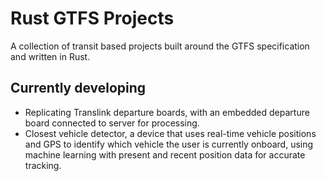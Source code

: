 # Rust GTFS Projects
A collection of transit based projects built around the GTFS specification and written in Rust.

## Currently developing
- Replicating Translink departure boards, with an embedded departure board connected to server for processing.
- Closest vehicle detector, a device that uses real-time vehicle positions and GPS to identify which vehicle the user is
currently onboard, using machine learning with present and recent position data for accurate tracking.